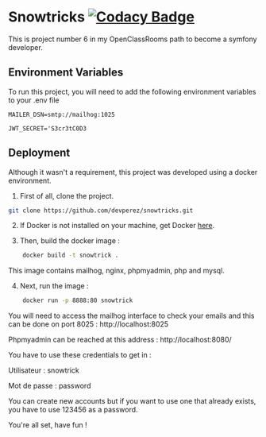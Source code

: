 
# Snowtricks [![Codacy Badge](https://app.codacy.com/project/badge/Grade/08d1895363874a17b29955f9dec6cd03)](https://app.codacy.com/gh/devperez/snowtricks/dashboard?utm_source=gh&utm_medium=referral&utm_content=&utm_campaign=Badge_grade)

This is project number 6 in my OpenClassRooms path to become a symfony developer.

## Environment Variables

To run this project, you will need to add the following environment variables to your .env file

`MAILER_DSN=smtp://mailhog:1025`

`JWT_SECRET='S3cr3tC0D3`


## Deployment

Although it wasn't a requirement, this project was developed using a docker environment.

1. First of all, clone the project.

```bash
git clone https://github.com/devperez/snowtricks.git
```
2. If Docker is not installed on your machine, get Docker [here](https://docs.docker.com/get-docker/).

3.  Then, build the docker image :

```bash
    docker build -t snowtrick .
```
This image contains mailhog, nginx, phpmyadmin, php and mysql.

4. Next, run the image :
```bash
    docker run -p 8888:80 snowtrick
```
You will need to access the mailhog interface to check your emails and this can be done on port 8025 :
http://localhost:8025

Phpmyadmin can be reached at this address :
http://localhost:8080/

You have to use these credentials to get in :

Utilisateur : snowtrick

Mot de passe : password

You can create new accounts but if you want to use one that already exists, you have to use 123456 as a password.

You're all set, have fun !